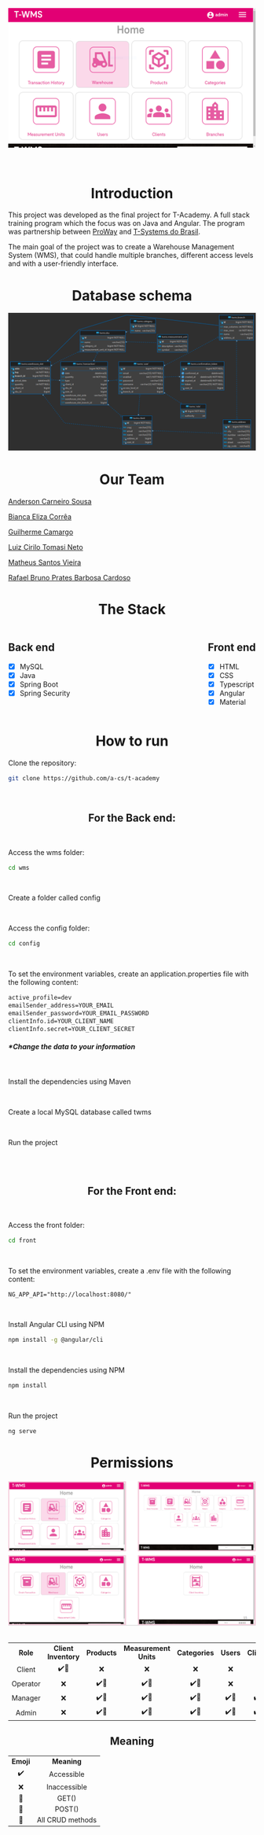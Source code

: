 <div align="center">
	<img src="./assets/admin_page.png" alt="T-WMS Admin Page"/>
</div>

<div align="center">
</br>
</br>

# Introduction
</div>

This project was developed as the final project for T-Academy. A full stack training program which the focus was on Java and Angular. The program was partnership between [ProWay](https://www.proway.com.br/) and [T-Systems do Brasil](https://www.t-systems.com/br/pt).

The main goal of the project was to create a Warehouse Management System (WMS), that could handle multiple branches, different access levels and with a user-friendly interface.

<div align="center">

<div align="center">

# Database schema

</div>

<div align="center">
	<img src="./assets/T-WMS%20diagram.png" alt="T-WMS Database"/>
</div>

# Our Team
</div>

[Anderson Carneiro Sousa](https://github.com/a-cs)

[Bianca Eliza Corrêa](https://github.com/biancaec)

[Guilherme Camargo](https://github.com/gcamarg)

[Luiz Cirilo Tomasi Neto](https://github.com/Luiz-Tomasi)

[Matheus Santos Vieira](https://github.com/heavymsv)

[Rafael Bruno Prates Barbosa Cardoso](https://github.com/rafaprates)

<div align="center">

# The Stack
</div>

<div style="display: flex; flex-direction:row; justify-content:space-between;">

<div>

## Back end
- [x] MySQL
- [x] Java
- [x] Spring Boot
- [x] Spring Security

</div>

<div>

## Front end
- [x] HTML
- [x] CSS
- [x] Typescript
- [x] Angular
- [x] Material

</div>

</div>

<div align="center">

# How to run
</div>

Clone the repository:

```bash
git clone https://github.com/a-cs/t-academy
```
</br>
<div align="center">

## For the Back end:
</div>

</br>

Access the wms folder:

```bash
cd wms
```

</br>

Create a folder called config

</br>

Access the config folder:
```bash
cd config
```
</br>

To set the environment variables, create an application.properties file with the following content:
```
active_profile=dev
emailSender_address=YOUR_EMAIL
emailSender_password=YOUR_EMAIL_PASSWORD
clientInfo.id=YOUR_CLIENT_NAME
clientInfo.secret=YOUR_CLIENT_SECRET
```
##### *Change the data to your information
</br>

Install the dependencies using Maven

</br>

Create a local MySQL database called twms 

</br>

Run the project

</br>
</br>
<div align="center">

## For the Front end:

</div>

</br>

Access the front folder:
```bash
cd front
```

</br>

To set the environment variables, create a .env file with the following content:
```
NG_APP_API="http://localhost:8080/"
```

</br>

Install Angular CLI using NPM
```bash
npm install -g @angular/cli
```

</br>

Install the dependencies using NPM
```bash
npm install
```

</br>

Run the project
```bash
ng serve
```


<div align="center">
  
# Permissions

<div align="center">
	<img src="./assets/access_levels.PNG" alt="T-WMS access levels"/>
</div>

</br>

  
|            |                    |                    |         |                    |                    |                    |                    |                    |                    |                    |
|:----------:|:------------------:|:------------------:|:------------------:|:------------------:|:------------------:|:------------------:|:------------------:|:------------------:|:------------------:|:------------------:|  
|**Role**    | **Client Inventory**      | **Products**  | **Measurement Units**       | **Categories**     | **Users**  | **Clients**     | **Branches**     | **Transaction**     | **Transaction_History**     | **Warehouse_Slots**     |
| Client     | :heavy_check_mark::eyes: | :x: |     :x:              |      :x:             |      :x:             |      :x:             |      :x:             |      :x:             |      :x:             |      :x:             |
| Operator |  :x: | :heavy_check_mark::eyes: | :heavy_check_mark::eyes: |      :heavy_check_mark::eyes:            |      :x:              |      :x:             |      :x:             |      :heavy_check_mark::eyes::postbox:            |      :heavy_check_mark::eyes:             |      :heavy_check_mark::eyes:             |
| Manager      | :x: | :heavy_check_mark::crown: | :heavy_check_mark::crown: | :heavy_check_mark::crown: | :heavy_check_mark::crown: | :heavy_check_mark::crown: | :heavy_check_mark::eyes: |      :heavy_check_mark::eyes::postbox:             |      :heavy_check_mark::eyes:             |      :heavy_check_mark::eyes:             |
| Admin      | :x: | :heavy_check_mark::crown: | :heavy_check_mark::crown: | :heavy_check_mark::crown: | :heavy_check_mark::crown: | :heavy_check_mark::crown: | :heavy_check_mark::crown: |      :x:             |      :heavy_check_mark::eyes:             |      :heavy_check_mark::eyes:             |

</div>

<div align="center">

## Meaning
|||
|:-:|:-:|
|**Emoji**    |   **Meaning**    | 
| :heavy_check_mark:    |  Accessible    |
| :x:     | Inaccessible    |
| :eyes:    |  GET()    |
| :postbox:    |  POST()    |
| :crown:    |  All CRUD methods    |


</div>
